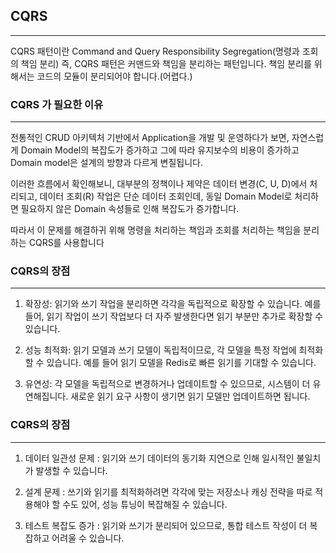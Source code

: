 ## CQRS

---

CQRS 패턴이란 Command and Query Responsibility Segregation(명령과 조회의 책임 분리)
즉, CQRS 패턴은 커맨드와 책임을 분리하는 패턴입니다.
책임 분리를 위해서는 코드의 모듈이 분리되어야 합니다.(어렵다.)

### CQRS 가 필요한 이유

---

전통적인 CRUD 아키텍처 기반에서 Application을 개발 및 운영하다가 보면, 자연스럽게 Domain Model의 복잡도가 증가하고 그에 따라 유지보수의 비용이 증가하고 Domain model은 설계의 방향과 다르게 변질됩니다.

이러한 흐름에서 확인해보니, 대부분의 정책이나 제약은 데이터 변경(C, U, D)에서 처리되고, 데이터 조회(R) 작업은 단순 데이터 조회인데, 동일 Domain Model로 처리하면 필요하지 않은 Domain 속성들로 인해 복잡도가 증가합니다.

따라서 이 문제를 해결하귀 위해 명령을 처리하는 책임과 조회를 처리하는 책임을 분리하는 CQRS를 사용합니다

### CQRS의 장점

---

1. 확장성: 읽기와 쓰기 작업을 분리하면 각각을 독립적으로 확장할 수 있습니다.
   예를 들어, 읽기 작업이 쓰기 작업보다 더 자주 발생한다면 읽기 부분만 추가로 확장할 수 있습니다.

2. 성능 최적화: 읽기 모델과 쓰기 모델이 독립적이므로, 각 모델을 특정 작업에 최적화할 수 있습니다.
   예를 들어 읽기 모델을 Redis로 빠른 읽기를 기대할 수 있습니다.

3. 유연성: 각 모델을 독립적으로 변경하거나 업데이트할 수 있으므로, 시스템이 더 유연해집니다.
   새로운 읽기 요구 사항이 생기면 읽기 모델만 업데이트하면 됩니다.

### CQRS의 장점

---

1. 데이터 일관성 문제 : 읽기와 쓰기 데이터의 동기화 지연으로 인해 일시적인 불일치가 발생할 수 있습니다.

2. 설계 문제 : 쓰기와 읽기를 최적화하려면 각각에 맞는 저장소나 캐싱 전략을 따로 적용해야 할 수도 있어, 성능 튜닝이 복잡해질 수 있습니다.

3. 테스트 복잡도 증가 : 읽기와 쓰기가 분리되어 있으므로, 통합 테스트 작성이 더 복잡하고 어려울 수 있습니다.
